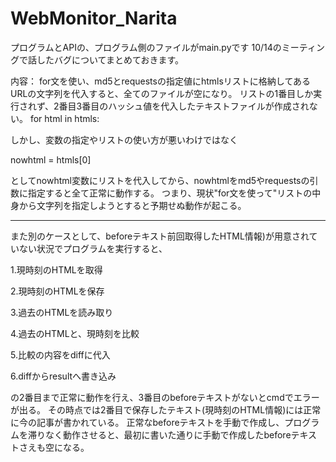 # WebMonitor_Narita
プログラムとAPIの、プログラム側のファイルがmain.pyです
10/14のミーティングで話したバグについてまとめておきます。

内容：
for文を使い、md5とrequestsの指定値にhtmlsリストに格納してあるURLの文字列を代入すると、全てのファイルが空になり。
リストの1番目しか実行されず、2番目3番目のハッシュ値を代入したテキストファイルが作成されない。
for html in htmls:

しかし、変数の指定やリストの使い方が悪いわけではなく

nowhtml = htmls[0]

としてnowhtml変数にリストを代入してから、nowhtmlをmd5やrequestsの引数に指定すると全て正常に動作する。
つまり、現状"for文を使って"リストの中身から文字列を指定しようとすると予期せぬ動作が起こる。

------------------------------------------------------------------------------------------------------------------------
また別のケースとして、beforeテキスト前回取得したHTML情報)が用意されていない状況でプログラムを実行すると、

1.現時刻のHTMLを取得

2.現時刻のHTMLを保存

3.過去のHTMLを読み取り

4.過去のHTMLと、現時刻を比較

5.比較の内容をdiffに代入

6.diffからresultへ書き込み

の2番目まで正常に動作を行え、3番目のbeforeテキストがないとcmdでエラーが出る。
その時点では2番目で保存したテキスト(現時刻のHTML情報)には正常に今の記事が書かれている。
正常なbeforeテキストを手動で作成し、プログラムを滞りなく動作させると、最初に書いた通りに手動で作成したbeforeテキストさえも空になる。
